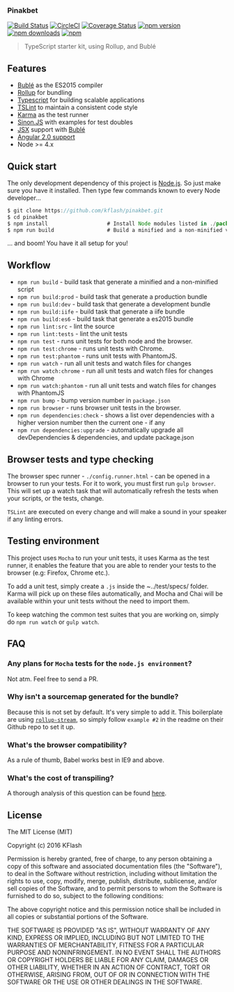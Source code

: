 ### Pinakbet

[![Build Status](https://travis-ci.org/Kflash/pinakbet.svg?branch=master)](https://travis-ci.org/Kflash/pinakbet)
[![CircleCI](https://circleci.com/gh/Kflash/pinakbet.svg?style=svg)](https://circleci.com/gh/Kflash/pinakbet)
[![Coverage Status](https://coveralls.io/repos/github/Kflash/pinakbet/badge.svg?branch=master)](https://coveralls.io/github/Kflash/pinakbet?branch=master)
[![npm version](https://badge.fury.io/js/pinakbet.svg)](https://badge.fury.io/js/pinakbet)
[![npm downloads](https://img.shields.io/npm/dm/pinakbet.svg)](https://www.npmjs.org/package/pinakbet)
[![npm](https://img.shields.io/npm/l/express.svg?style=flat-square)](https://github.com/kflash/pinakbet/blob/master/LICENSE.md)


> TypeScript starter kit, using Rollup, and Bublé

## Features

* [Bublé](https://gitlab.com/Rich-Harris/buble) as the ES2015 compiler
* [Rollup](http://rollupjs.org/) for bundling
* [Typescript](https://www.typescriptlang.org/) for building scalable applications
* [TSLint](https://palantir.github.io/tslint/) to maintain a consistent code style
* [Karma](http://karma-runner.github.io/0.13/index.html) as the test runner
* [Sinon.JS](http://sinonjs.org/) with examples for test doubles
* [JSX](https://facebook.github.io/jsx/) support with [Bublé](https://gitlab.com/Rich-Harris/buble)
* [Angular 2.0 support](https://angularjs.org/)
* Node >= 4.x

## Quick start

The only development dependency of this project is [Node.js](https://nodejs.org/en/). So just make sure you have it installed. Then type few commands known to every Node developer...

```js
$ git clone https://github.com/kflash/pinakbet.git
$ cd pinakbet
$ npm install                   # Install Node modules listed in ./package.json
$ npm run build                 # Build a minified and a non-minified version of the library
```

... and boom! You have it all setup for you!

## Workflow

* `npm run build` - build task that generate a minified and a non-minified script
* `npm run build:prod` - build task that generate a production bundle
* `npm run build:dev` - build task that generate a development bundle
* `npm run build:iife` - build task that generate a iife bundle
* `npm run build:es6` - build task that generate a es2015 bundle
* `npm run lint:src` - lint the source
* `npm run lint:tests` - lint the unit tests
* `npm run test` - runs unit tests for both node and the browser.
* `npm run test:chrome` - runs unit tests with Chrome.
* `npm run test:phantom` - runs unit tests with PhantomJS.
* `npm run watch` - run all unit tests and watch files for changes
* `npm run watch:chrome` - run all unit tests and watch files for changes with Chrome
* `npm run watch:phantom` - run all unit tests and watch files for changes with PhantomJS
* `npm run bump` - bump version number in `package.json`
* `npm run browser` - runs browser unit tests in the browser.
* `npm run dependencies:check` - shows a list over dependencies with a higher version number then the current one - if any
* `npm run dependencies:upgrade` - automatically upgrade all devDependencies & dependencies, and update package.json

## Browser tests and type checking

The browser spec runner - `./config.runner.html` - can be opened in a browser to run your tests. For it to work, you must first run `gulp browser`. This will set up a watch task that will automatically refresh the tests when your scripts, or the tests, change.

`TSLint` are executed on every change and will make a sound in your speaker if any linting errors.

## Testing environment

This project uses `Mocha` to run your unit tests, it uses Karma as the test runner, it enables the feature that you are able to render your tests to the browser (e.g: Firefox, Chrome etc.).

To add a unit test, simply create a `.js` inside the ~../test/specs/ folder. Karma will pick up on these files automatically, and Mocha and Chai will be available within your unit tests without the need to import them.

To keep watching the common test suites that you are working on, simply do `npm run watch` or `gulp watch`.

## FAQ

### Any plans for `Mocha` tests for the `node.js environment`?

Not atm. Feel free to send a PR.

### Why isn't a sourcemap generated for the bundle?

Because this is not set by default. It's very simple to add it. This boilerplate are using
[`rollup-stream`](https://www.npmjs.com/package/rollup-stream), so simply follow `example #2` in the readme on their Github repo to set it up.

### What's the browser compatibility?

As a rule of thumb, Babel works best in IE9 and above.

### What's the cost of transpiling?

A thorough analysis of this question can be found [here](https://github.com/samccone/The-cost-of-transpiling-es2015-in-2016).

## License

The MIT License (MIT)

Copyright (c) 2016 KFlash

Permission is hereby granted, free of charge, to any person obtaining a copy of this software and associated documentation files (the "Software"), to deal in the
Software without restriction, including without limitation the rights to use, copy, modify, merge, publish, distribute, sublicense, and/or sell copies of the Software,
and to permit persons to whom the Software is furnished to do so, subject to the following conditions:

The above copyright notice and this permission notice shall be included in all copies or substantial portions of the Software.

THE SOFTWARE IS PROVIDED "AS IS", WITHOUT WARRANTY OF ANY KIND, EXPRESS OR IMPLIED, INCLUDING BUT NOT LIMITED TO THE WARRANTIES OF MERCHANTABILITY, FITNESS FOR A
PARTICULAR PURPOSE AND NONINFRINGEMENT. IN NO EVENT SHALL THE AUTHORS OR COPYRIGHT HOLDERS BE LIABLE FOR ANY CLAIM, DAMAGES OR OTHER LIABILITY, WHETHER IN AN ACTION
OF CONTRACT, TORT OR OTHERWISE, ARISING FROM, OUT OF OR IN CONNECTION WITH THE SOFTWARE OR THE USE OR OTHER DEALINGS IN THE SOFTWARE.
